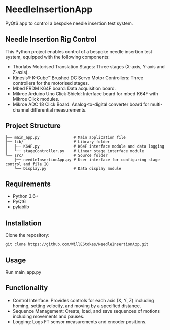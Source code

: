 # NeedleInsertionApp

PyQt6 app to control a bespoke needle insertion test system.

## Needle Insertion Rig Control

This Python project enables control of a bespoke needle insertion test system, equipped with the following components:

- Thorlabs Motorised Translation Stages: Three stages (X-axis, Y-axis and Z-axis).
- Kinesis® K-Cube™ Brushed DC Servo Motor Controllers: Three controllers for the motorised stages.
- Mbed FRDM K64F board: Data acquisition board.
- Mikroe Arduino Uno Click Shield: Interface board for mbed K64F with Mikroe Click modules.
- Mikroe ADC 18 Click Board: Analog-to-digital converter board for multi-channel differential measurements.

## Project Structure

```
├── main_app.py               # Main application file
├── lib/                      # Library folder
│   ├── K64F.py               # K64F interface module and data logging
│   └── stageController.py    # Linear stage interface module
└── src/                      # Source folder
    ├── needleInsertionApp.py # User interface for configuring stage control and file IO
    └── Display.py            # Data display module
```

## Requirements
- Python 3.6+
- PyQt6
- pylablib

## Installation

Clone the repository:

```
git clone https://github.com/WillEStokes/NeedleInsertionApp.git
```

## Usage

Run main_app.py

## Functionality
- Control Interface: Provides controls for each axis (X, Y, Z) including homing, setting velocity, and moving by a specified distance.
- Sequence Management: Create, load, and save sequences of motions including movements and pauses.
- Logging: Logs FT sensor measurements and encoder positions.
